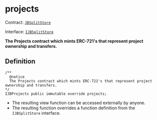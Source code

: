 # projects

Contract: [`JBSplitStore`](../)​‌

Interface: [`IJBSplitStore`](../../../interfaces/ijbsplitstore.md)

**The Projects contract which mints ERC-721's that represent project ownership and transfers.**

## Definition

```solidity
/** 
  @notice 
  The Projects contract which mints ERC-721's that represent project ownership and transfers.
*/ 
IJBProjects public immutable override projects;
```

* The resulting view function can be accessed externally by anyone. 
* The resulting function overrides a function definition from the `IJBSplitStore` interface.

